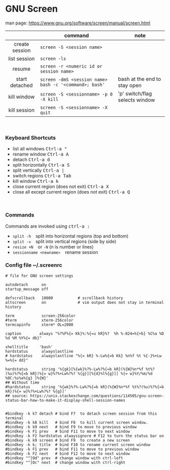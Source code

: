 # GNU Screen

man page: https://www.gnu.org/software/screen/manual/screen.html

|                 | command                                                | note                           |
|:---------------:|--------------------------------------------------------|--------------------------------|
| create session  | `screen -S <session name>`                             |                                |
| list session    | `screen -ls`                                           |                                |
| resume          | `screen -r <numeric id or session name>`               |                                |
| start detached  | `screen -dmS <session name> bash -c '<command>; bash'` | bash at the end to stay open   |
| kill window     | `screen -S <sessionname> -p 0 -X kill`                 | 'p' switch/flag selects window |
| kill session    | `screen -S <sessionname> -X quit`                      |                                |




<br>

### Keyboard Shortcuts
 - list all windows <kbd>Ctrl-a  "</kbd>
 - rename window <kbd>Ctrl-a  A</kbd>
 - detach <kbd>Ctrl-a  d</kbd>
 - split horizontally <kbd>Ctrl-a  S</kbd>
 - split vertically <kbd>Ctrl-a  |</kbd>
 - switch regions <kbd>Ctrl-a Tab</kbd>
 - kill window <kbd>Ctrl-a  k</kbd>
 - close current region (does not exit) <kbd>Ctrl-a  X</kbd>
 - close all except current region (does not exit) <kbd>Ctrl-a  Q</kbd>
 
 <br>

### Commands
Commands are invoked using <kbd>ctrl-a  :</kbd> 

 - `split -h` &ensp; split into horizontal regions (top and bottom)
 - `split -v` &ensp; split into vertical regions (side by side)
 - `resize +N` &ensp; or `-N` (n is number or lines)
 - `sessionname <newname>` &ensp; rename session


### Config file ~/.screenrc
```
# file for GNU screen settings

autodetach 	    on
startup_message off

defscrollback 	10000			# scrollback history
altscreen 	    on			    # vim output does not stay in terminal history

term            screen-256color
#term           xterm-256color
termcapinfo     xterm* OL=2000

caption 	   always "%?%F%{= Kk}%:%{=u kR}%?  %h %-024=%{+b} %C%a %D %d %M %Y%{= db}"

shelltitle 	   'bash'
hardstatus 	    alwayslastline
# hardstatus 	alwayslastline "%{= kR} %-Lw%{=b Kk} %n%f %t %{-}%+Lw %=%{= dd}"

hardstatus 	    string '%{gk}[%{wk}%?%-Lw%?%{=b kR}(%{W}%n*%f %t%?(%u)%?%{=b kR})%{= w}%?%+Lw%?%? %{g}][%{d}%l%{g}][ %{= w}%Y/%m/%d %0C:%s%a%{g} ]%{W}'
## Without time
#hardstatus     string '%{wk}%?%-Lw%?%{=b kR}(%{W}%n*%f %t%?(%u)%?%{=b kR})%{= w}%?%+Lw%?%? %{g}]'
## source: https://unix.stackexchange.com/questions/114505/gnu-screen-status-bar-how-to-make-it-display-shell-session-names


#bindkey -k k7 detach # bind F7  to detach screen session from this terminal
#bindkey -k k8 kill   # bind F8  to kill current screen window.
#bindkey -k k9 next   # bind F9 to move to previous window
#bindkey -k F1 prev   # bind F11 to move to next window
#bindkey -k F2 hardstatus alwaysignore # F12 to turn the status bar on
#bindkey -k k9 screen # bind F9  to create a new screen
#bindkey -k k; title  # bind F10 to rename current screen window
#bindkey -k F1 prev   # bind F11 to move to previous window
#bindkey -k F2 next   # bind F12 to move to next window
#bindkey "^[Od" prev  # change window with ctrl-left
#bindkey "^[Oc" next  # change window with ctrl-right

```
